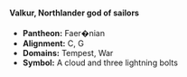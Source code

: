 #### Valkur, Northlander god of sailors
- **Pantheon:** Faer�nian
- **Alignment:** C, G
- **Domains:** Tempest, War
- **Symbol:** A cloud and three lightning bolts